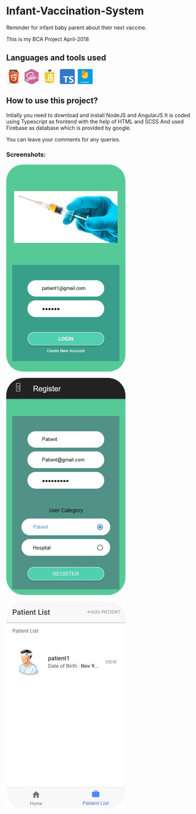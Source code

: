 # Infant-Vaccination-System
Reminder for infant baby parent about their next vaccine.

This is my BCA Project April-2018

## Languages and tools used
<div>
  <img src="Screenshots/html.png" title="HTML" alt="HTML" width="40" height="40"/>&nbsp;
  <img src="Screenshots/scss.jpg" title="SCSS" alt="CSS" width="40" height="40"/>&nbsp;
  <img src="Screenshots/javascript.png" title="JavaScript" alt="JavaScript" width="40" height="40"/>&nbsp; 
  <img src="Screenshots/typescript.png" title="TypeScript" alt="TypeScript" width="40" height="40"/>&nbsp; 
  <img src="Screenshots/firebase.jpg" title="Firebase" alt="Firebase" width="40" height="40"/>&nbsp; 
</div> 

## How to use this project?
Intially you need to download and install NodeJS and AngularJS
It is coded using Typescript as frontend with the help of HTML and SCSS
And used Firebase as database which is provided by google.

You can leave your comments for any queries.

### Screenshots:

![Dashboard](Screenshots/Home-modified.png)

![Dashboard](Screenshots/Home_Patient-modified.png)

![Dashboard](Screenshots/Patient-modified.png)
